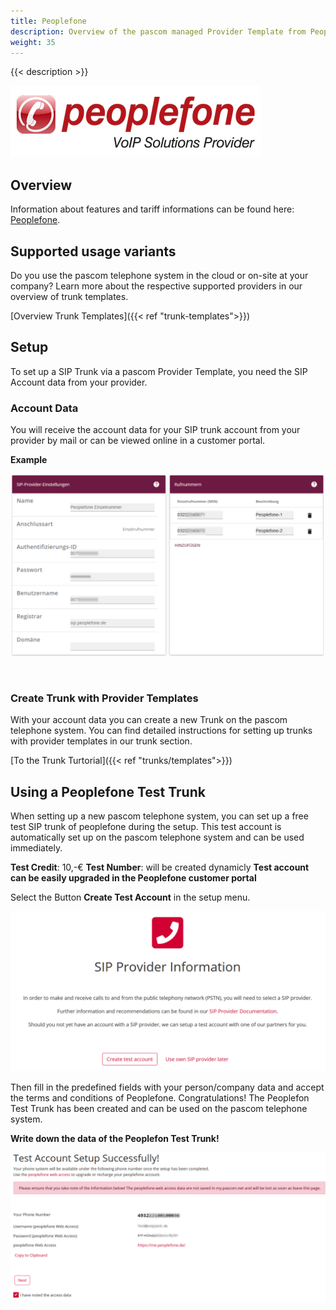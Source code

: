 ```yaml
---
title: Peoplefone
description: Overview of the pascom managed Provider Template from Peoplefone
weight: 35
---
```



{{< description >}}

![Peoplefone Provider Logo](peoplefone_logo.png?width=50%)

## Overview

Information about features and tariff informations can be found here: [Peoplefone](https://www.peoplefone.de/de/geschaeftskunden).


## Supported usage variants
Do you use the pascom telephone system in the cloud or on-site at your company? Learn more about the respective supported providers in our overview of trunk templates. 

[Overview Trunk Templates]({{< ref "trunk-templates">}})

## Setup

To set up a SIP Trunk via a pascom Provider Template, you need the SIP Account data from your provider. 

### Account Data

You will receive the account data for your SIP trunk account from your provider by mail or can be viewed online in a customer portal.

**Example**

![Peoplefone Account Data](peoplefone-account.PNG?width=80%)

</br>

### Create Trunk with Provider Templates

With your account data you can create a new Trunk on the pascom telephone system. You can find detailed instructions for setting up trunks with provider templates in our trunk section. 

[To the Trunk Turtorial]({{< ref "trunks/templates">}})


## Using a Peoplefone Test Trunk

When setting up a new pascom telephone system, you can set up a free test SIP trunk of peoplefone during the setup. This test account is automatically set up on the pascom telephone system and can be used immediately.

**Test Credit**: 10,-€
**Test Number**: will be created dynamicly
**Test account can be easily upgraded in the Peoplefone customer portal**

Select the Button **Create Test Account** in the setup menu.

![Peoplefon Test Trunk](peoplefone_setup_testtrunk.en.PNG)

Then fill in the predefined fields with your person/company data and accept the terms and conditions of Peoplefone. Congratulations! The Peoplefon Test Trunk has been created and can be used on the pascom telephone system. 

**Write down the data of the Peoplefon Test Trunk!**

![Peoplefon Test Trunk Data](peoplefone_setup_testtrunk_successful.en.PNG)


